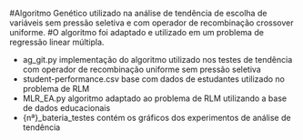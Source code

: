 #Algoritmo Genético utilizado na análise de tendência de escolha de variáveis sem pressão seletiva e com operador de recombinação crossover uniforme.
#O algoritmo foi adaptado e utilizado em um problema de regressão linear múltipla.

- ag_git.py
  implementação do algoritmo utilizado nos testes de tendência com operador de recombinação uniforme sem pressão seletiva  
- student-performance.csv
  base com dados de estudantes utilizado no problema de RLM
- MLR_EA.py
  algoritmo adaptado ao problema de RLM utilizando a base de dados educacionais
- {nª}_bateria_testes
  contém os gráficos dos experimentos de análise de tendência
  
